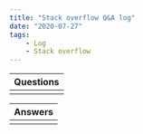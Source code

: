 ```yaml
---
title: "Stack overflow Q&A log"
date: "2020-07-27"
tags:
    - Log
    - Stack overflow
---
```


| Questions |
|-----------|
|           |

| Answers |
|---------|
|         |
